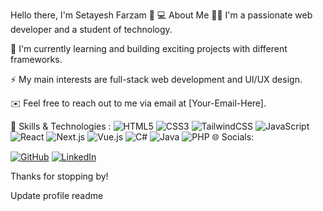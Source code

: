Hello there, I'm Setayesh Farzam 👋
💻 About Me
🧑‍💻 I'm a passionate web developer and a student of technology.

🌱 I'm currently learning and building exciting projects with different frameworks.

⚡️ My main interests are full-stack web development and UI/UX design.

✉️ Feel free to reach out to me via email at [Your-Email-Here].

🚀 Skills & Technologies :
![HTML5](https://img.shields.io/badge/HTML5-E34F26?style=for-the-badge&logo=html5&logoColor=white)
![CSS3](https://img.shields.io/badge/CSS3-1572B6?style=for-the-badge&logo=css3&logoColor=white)
![TailwindCSS](https://img.shields.io/badge/tailwindcss-%2338B2AC.svg?style=for-the-badge&logo=tailwind-css&logoColor=white)
![JavaScript](https://img.shields.io/badge/javascript-%23323330.svg?style=for-the-badge&logo=javascript&logoColor=%23F7DF1E)
![React](https://img.shields.io/badge/react-%2320232A.svg?style=for-the-badge&logo=react&logoColor=%2361DAFB)
![Next.js](https://img.shields.io/badge/next.js-000000?style=for-the-badge&logo=next.js&logoColor=white)
![Vue.js](https://img.shields.io/badge/vue.js-4FC08D?style=for-the-badge&logo=vuedotjs&logoColor=white)
![C#](https://img.shields.io/badge/c%23-239120?style=for-the-badge&logo=c-sharp&logoColor=white)
![Java](https://img.shields.io/badge/java-%23ED8B00.svg?style=for-the-badge&logo=openjdk&logoColor=white)
![PHP](https://img.shields.io/badge/php-%23777BB4.svg?style=for-the-badge&logo=php&logoColor=white)
🌐 Socials:
<p align="left">
<a href="https://github.com/setayeshfarzam" target="_blank" rel="noopener noreferrer"><img src="https://img.shields.io/badge/GitHub-100000?style=for-the-badge&logo=github&logoColor=white" alt="GitHub"></a>
<a href="https://linkedin.com/in/setayeshfarzam" target="_blank" rel="noopener noreferrer"><img src="https://img.shields.io/badge/LinkedIn-0077B5?style=for-the-badge&logo=linkedin&logoColor=white" alt="LinkedIn"></a>
</p>
Thanks for stopping by!

Update profile readme
